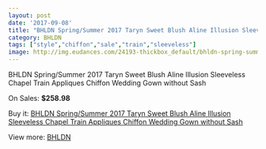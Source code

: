 ```yaml
---
layout: post
date: '2017-09-08'
title: "BHLDN Spring/Summer 2017 Taryn Sweet Blush Aline Illusion Sleeveless Chapel Train Appliques Chiffon Wedding Gown without Sash"
category: BHLDN
tags: ["style","chiffon","sale","train","sleeveless"]
image: http://img.eudances.com/24193-thickbox_default/bhldn-spring-summer-2017-taryn-sweet-blush-aline-illusion-sleeveless-chapel-train-appliques-chiffon-wedding-gown-without-sash.jpg
---
```

BHLDN Spring/Summer 2017 Taryn Sweet Blush Aline Illusion Sleeveless Chapel Train Appliques Chiffon Wedding Gown without Sash

On Sales: **$258.98**
<a href="https://www.eudances.com/en/bhldn/8047-bhldn-spring-summer-2017-taryn-sweet-blush-aline-illusion-sleeveless-chapel-train-appliques-chiffon-wedding-gown-without-sash.html"><amp-img layout="responsive" width="600" height="600" src="//img.eudances.com/24193-thickbox_default/bhldn-spring-summer-2017-taryn-sweet-blush-aline-illusion-sleeveless-chapel-train-appliques-chiffon-wedding-gown-without-sash.jpg" alt="BHLDN Spring/Summer 2017 Taryn Sweet Blush Aline Illusion Sleeveless Chapel Train Appliques Chiffon Wedding Gown without Sash 0" /></a>
<a href="https://www.eudances.com/en/bhldn/8047-bhldn-spring-summer-2017-taryn-sweet-blush-aline-illusion-sleeveless-chapel-train-appliques-chiffon-wedding-gown-without-sash.html"><amp-img layout="responsive" width="600" height="600" src="//img.eudances.com/24197-thickbox_default/bhldn-spring-summer-2017-taryn-sweet-blush-aline-illusion-sleeveless-chapel-train-appliques-chiffon-wedding-gown-without-sash.jpg" alt="BHLDN Spring/Summer 2017 Taryn Sweet Blush Aline Illusion Sleeveless Chapel Train Appliques Chiffon Wedding Gown without Sash 1" /></a>
<a href="https://www.eudances.com/en/bhldn/8047-bhldn-spring-summer-2017-taryn-sweet-blush-aline-illusion-sleeveless-chapel-train-appliques-chiffon-wedding-gown-without-sash.html"><amp-img layout="responsive" width="600" height="600" src="//img.eudances.com/24196-thickbox_default/bhldn-spring-summer-2017-taryn-sweet-blush-aline-illusion-sleeveless-chapel-train-appliques-chiffon-wedding-gown-without-sash.jpg" alt="BHLDN Spring/Summer 2017 Taryn Sweet Blush Aline Illusion Sleeveless Chapel Train Appliques Chiffon Wedding Gown without Sash 2" /></a>
<a href="https://www.eudances.com/en/bhldn/8047-bhldn-spring-summer-2017-taryn-sweet-blush-aline-illusion-sleeveless-chapel-train-appliques-chiffon-wedding-gown-without-sash.html"><amp-img layout="responsive" width="600" height="600" src="//img.eudances.com/24195-thickbox_default/bhldn-spring-summer-2017-taryn-sweet-blush-aline-illusion-sleeveless-chapel-train-appliques-chiffon-wedding-gown-without-sash.jpg" alt="BHLDN Spring/Summer 2017 Taryn Sweet Blush Aline Illusion Sleeveless Chapel Train Appliques Chiffon Wedding Gown without Sash 3" /></a>
<a href="https://www.eudances.com/en/bhldn/8047-bhldn-spring-summer-2017-taryn-sweet-blush-aline-illusion-sleeveless-chapel-train-appliques-chiffon-wedding-gown-without-sash.html"><amp-img layout="responsive" width="600" height="600" src="//img.eudances.com/24194-thickbox_default/bhldn-spring-summer-2017-taryn-sweet-blush-aline-illusion-sleeveless-chapel-train-appliques-chiffon-wedding-gown-without-sash.jpg" alt="BHLDN Spring/Summer 2017 Taryn Sweet Blush Aline Illusion Sleeveless Chapel Train Appliques Chiffon Wedding Gown without Sash 4" /></a>

Buy it: [BHLDN Spring/Summer 2017 Taryn Sweet Blush Aline Illusion Sleeveless Chapel Train Appliques Chiffon Wedding Gown without Sash](https://www.eudances.com/en/bhldn/8047-bhldn-spring-summer-2017-taryn-sweet-blush-aline-illusion-sleeveless-chapel-train-appliques-chiffon-wedding-gown-without-sash.html "BHLDN Spring/Summer 2017 Taryn Sweet Blush Aline Illusion Sleeveless Chapel Train Appliques Chiffon Wedding Gown without Sash")

View more: [BHLDN](https://www.eudances.com/en/124-bhldn "BHLDN")